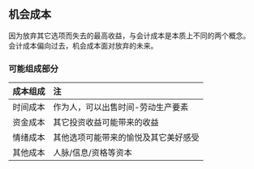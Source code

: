 ## 机会成本
 
因为放弃其它选项而失去的最高收益，与会计成本是本质上不同的两个概念。  
会计成本偏向过去，机会成本面对放弃的未来。  

### 可能组成部分

| 成本组成 | 注 |
| :----:   | :-------|
| 时间成本 | 作为人，可以出售时间-劳动生产要素|
| 资金成本 | 其它投资收益可能带来的收益 |
| 情绪成本 | 其他选项可能带来的愉悦及其它美好感受 |
| 其他成本 | 人脉/信息/资格等资本 |
